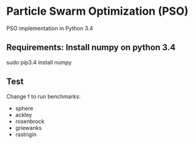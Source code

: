 # Particle Swarm Optimization (PSO)
PSO implementation in Python 3.4

## Requirements: Install numpy on python 3.4
sudo pip3.4 install numpy

## Test
Change f to run benchmarks:
  * sphere
  * ackley
  * rosenbrock
  * griewanks
  * rastrigin

